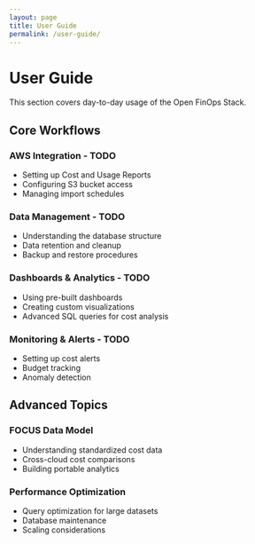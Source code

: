 ```yaml
---
layout: page
title: User Guide
permalink: /user-guide/
---
```


# User Guide

This section covers day-to-day usage of the Open FinOps Stack.

## Core Workflows

### AWS Integration - TODO
- Setting up Cost and Usage Reports
- Configuring S3 bucket access
- Managing import schedules

### Data Management - TODO
- Understanding the database structure
- Data retention and cleanup
- Backup and restore procedures

### Dashboards & Analytics - TODO
- Using pre-built dashboards
- Creating custom visualizations
- Advanced SQL queries for cost analysis

### Monitoring & Alerts - TODO
- Setting up cost alerts
- Budget tracking
- Anomaly detection

## Advanced Topics

### FOCUS Data Model
- Understanding standardized cost data
- Cross-cloud cost comparisons
- Building portable analytics

### Performance Optimization
- Query optimization for large datasets
- Database maintenance
- Scaling considerations